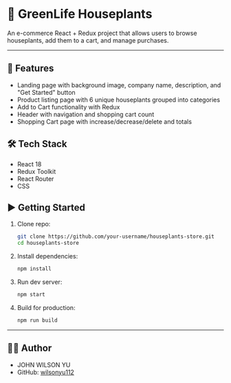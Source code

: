 # 🌱 GreenLife Houseplants

An e-commerce React + Redux project that allows users to browse houseplants, add them to a cart, and manage purchases.

---

## 🚀 Features
- Landing page with background image, company name, description, and "Get Started" button
- Product listing page with 6 unique houseplants grouped into categories
- Add to Cart functionality with Redux
- Header with navigation and shopping cart count
- Shopping Cart page with increase/decrease/delete and totals

## 🛠️ Tech Stack
- React 18
- Redux Toolkit
- React Router
- CSS

## ▶️ Getting Started
1. Clone repo:
   ```bash
   git clone https://github.com/your-username/houseplants-store.git
   cd houseplants-store
   ```
2. Install dependencies:
   ```bash
   npm install
   ```
3. Run dev server:
   ```bash
   npm start
   ```
4. Build for production:
   ```bash
   npm run build
   ```

---

## 👩‍💻 Author
- JOHN WILSON YU 
- GitHub: [wilsonyu112](https://github.com/wilsonyu112)
